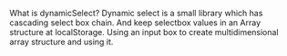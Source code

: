 What is dynamicSelect?
Dynamic select is a small library which has cascading select box chain. And keep selectbox values in an Array structure at localStorage. Using an input box to create multidimensional array structure and using it.
